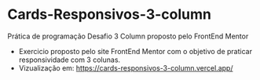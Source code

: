 # Cards-Responsivos-3-column
Prática de programação Desafio 3 Column proposto pelo FrontEnd Mentor

- Exercicio proposto pelo site FrontEnd Mentor com o objetivo de praticar responsividade com 3 colunas.
- Vizualização em: https://cards-responsivos-3-column.vercel.app/
